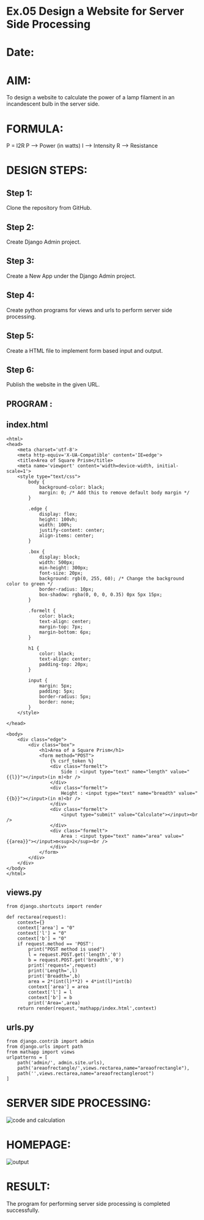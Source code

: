 # Ex.05 Design a Website for Server Side Processing
# Date:
# AIM:
To design a website to calculate the power of a lamp filament in an incandescent bulb in the server side.

# FORMULA:
P = I2R
P --> Power (in watts)
 I --> Intensity
 R --> Resistance

# DESIGN STEPS:
## Step 1:
Clone the repository from GitHub.

## Step 2:
Create Django Admin project.

## Step 3:
Create a New App under the Django Admin project.

## Step 4:
Create python programs for views and urls to perform server side processing.

## Step 5:
Create a HTML file to implement form based input and output.

## Step 6:
Publish the website in the given URL.

## PROGRAM :
## index.html
```
<html>
<head>
    <meta charset='utf-8'>
    <meta http-equiv='X-UA-Compatible' content='IE=edge'>
    <title>Area of Square Prism</title>
    <meta name='viewport' content='width=device-width, initial-scale=1'>
    <style type="text/css">
        body {
            background-color: black;
            margin: 0; /* Add this to remove default body margin */
        }
    
        .edge {
            display: flex;
            height: 100vh;
            width: 100%;
            justify-content: center;
            align-items: center;
        }
    
        .box {
            display: block;
            width: 500px;
            min-height: 300px;
            font-size: 20px;
            background: rgb(0, 255, 60); /* Change the background color to green */
            border-radius: 10px;
            box-shadow: rgba(0, 0, 0, 0.35) 0px 5px 15px;
        }
    
        .formelt {
            color: black;
            text-align: center;
            margin-top: 7px;
            margin-bottom: 6px;
        }
    
        h1 {
            color: black;
            text-align: center;
            padding-top: 20px;
        }
    
        input {
            margin: 5px;
            padding: 5px;
            border-radius: 5px;
            border: none;
        }
    </style>
    
</head>

<body>
    <div class="edge">
        <div class="box">
            <h1>Area of a Square Prism</h1>
            <form method="POST">
                {% csrf_token %}
                <div class="formelt">
                    Side : <input type="text" name="length" value="{{l}}"></input>(in m)<br />
                </div>
                <div class="formelt">
                    Height : <input type="text" name="breadth" value="{{b}}"></input>(in m)<br />
                </div>
                <div class="formelt">
                    <input type="submit" value="Calculate"></input><br />
                </div>
                <div class="formelt">
                    Area : <input type="text" name="area" value="{{area}}"></input>m<sup>2</sup><br />
                </div>
            </form>
        </div>
    </div>
</body>
</html>
```
## views.py
```
from django.shortcuts import render

def rectarea(request):
    context={}
    context['area'] = "0"
    context['l'] = "0"
    context['b'] = "0"
    if request.method == 'POST':
        print("POST method is used")
        l = request.POST.get('length','0')
        b = request.POST.get('breadth','0')
        print('request=',request)
        print('Length=',l)
        print('Breadth=',b)
        area = 2*(int(l)**2) + 4*int(l)*int(b)
        context['area'] = area
        context['l'] = l
        context['b'] = b
        print('Area=',area)
    return render(request,'mathapp/index.html',context)
```
## urls.py
```
from django.contrib import admin
from django.urls import path
from mathapp import views
urlpatterns = [
    path('admin/', admin.site.urls),
    path('areaofrectangle/',views.rectarea,name="areaofrectangle"),
    path('',views.rectarea,name="areaofrectangleroot")
]
```
# SERVER SIDE PROCESSING:
![code and calculation](https://github.com/Darkwebnew/MathServer/assets/143114486/66aa7392-cb30-4204-9258-168eec7a98e0)
# HOMEPAGE:
![output](https://github.com/Darkwebnew/MathServer/assets/143114486/f86c84ae-f4ce-4c74-9bbe-a78fcbe77d9b)
# RESULT:
The program for performing server side processing is completed successfully.
